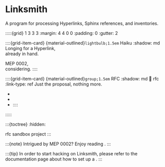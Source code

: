 # Linksmith

A program for processing Hyperlinks, Sphinx references, and inventories.

:::::{grid} 1 3 3 3
:margin: 4 4 0 0
:padding: 0
:gutter: 2

::::{grid-item-card} {material-outlined}`lightbulb;1.5em` Haiku
:shadow: md
Longing for a Hyperlink, \
already in hand.

MEP 0002, \
considering.
::::

::::{grid-item-card} {material-outlined}`group;1.5em` RFC
:shadow: md
:link: rfc
:link-type: ref
Just the proposal, nothing more.

- [](#rfc-markdown-output)
- [](#rfc-multi-project)
- [](#rfc-community-operations)
::::

:::::


:::{toctree}
:hidden:

rfc
sandbox
project
:::


:::{note}
Intrigued by MEP 0002? Enjoy reading [](inv:mep#meps/mep-0002).
:::

:::{tip}
In order to start hacking on Linksmith, please refer to the documentation
page about how to set up a [](#development-sandbox).
:::
